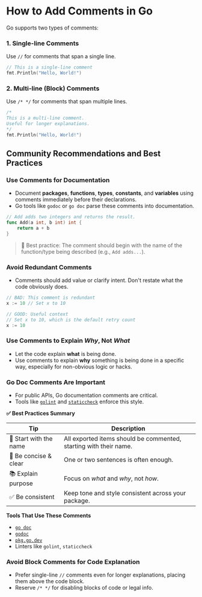 # How to Add Comments in Go

Go supports two types of comments:

### 1. **Single-line Comments**

Use `//` for comments that span a single line.

```go
// This is a single-line comment
fmt.Println("Hello, World!")
```

### 2. **Multi-line (Block) Comments**

Use `/* */` for comments that span multiple lines.

```go
/*
This is a multi-line comment.
Useful for longer explanations.
*/
fmt.Println("Hello, World!")
```

## Community Recommendations and Best Practices

### Use Comments for Documentation

- Document **packages**, **functions**, **types**, **constants**, and **variables** using comments immediately before their declarations.
- Go tools like `godoc` or `go doc` parse these comments into documentation.

```go
// Add adds two integers and returns the result.
func Add(a int, b int) int {
    return a + b
}
```

> 📌 Best practice: The comment should begin with the name of the function/type being described (e.g., `Add adds...`).

### Avoid Redundant Comments

- Comments should add value or clarify intent. Don't restate what the code obviously does.

```go
// BAD: This comment is redundant
x := 10 // Set x to 10

// GOOD: Useful context
// Set x to 10, which is the default retry count
x := 10
```

### Use Comments to Explain _Why_, Not _What_

- Let the code explain **what** is being done.
- Use comments to explain **why** something is being done in a specific way, especially for non-obvious logic or hacks.

### Go Doc Comments Are Important

- For public APIs, Go documentation comments are critical.
- Tools like [`golint`](https://github.com/golang/lint) and [`staticcheck`](https://staticcheck.io/) enforce this style.

**✅ Best Practices Summary**

| Tip                    | Description                                                       |
| ---------------------- | ----------------------------------------------------------------- |
| 🧱 Start with the name | All exported items should be commented, starting with their name. |
| 🧠 Be concise & clear  | One or two sentences is often enough.                             |
| 📚 Explain purpose     | Focus on _what_ and _why_, not _how_.                             |
| ✅ Be consistent       | Keep tone and style consistent across your package.               |

**Tools That Use These Comments**

- [`go doc`](https://pkg.go.dev/cmd/go#hdr-Show_documentation_for_package_or_symbol)
- [`godoc`](https://pkg.go.dev/golang.org/x/tools/cmd/godoc)
- [`pkg.go.dev`](https://pkg.go.dev/)
- Linters like `golint`, `staticcheck`

### Avoid Block Comments for Code Explanation

- Prefer single-line `//` comments even for longer explanations, placing them above the code block.
- Reserve `/* */` for disabling blocks of code or legal info.
